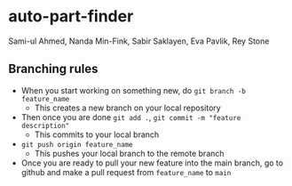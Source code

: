 # auto-part-finder
Sami-ul Ahmed, Nanda Min-Fink, Sabir Saklayen, Eva Pavlik, Rey Stone

## Branching rules 
- When you start working on something new, do `git branch -b feature_name`
    - This creates a new branch on your local repository
- Then once you are done `git add .`, `git commit -m "feature description"`
    - This commits to your local branch
- `git push origin feature_name`
    - This pushes your local branch to the remote branch
- Once you are ready to pull your new feature into the main branch, go to github and make a pull request from `feature_name` to `main`
